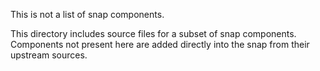 This is not a list of snap components.

This directory includes source files for a subset of snap components.
Components not present here are added directly into the snap from their upstream sources.

